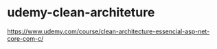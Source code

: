 # udemy-clean-architeture
https://www.udemy.com/course/clean-architecture-essencial-asp-net-core-com-c/
